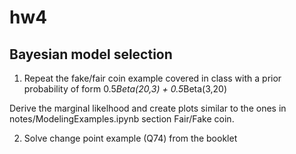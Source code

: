 # hw4
## Bayesian model selection

1. Repeat the fake/fair coin example covered in class with a prior probability of form
0.5*Beta(20,3) + 0.5*Beta(3,20)

Derive the marginal likelhood and create plots similar to the ones in notes/ModelingExamples.ipynb section Fair/Fake coin.

2. Solve change point example (Q74) from the booklet
